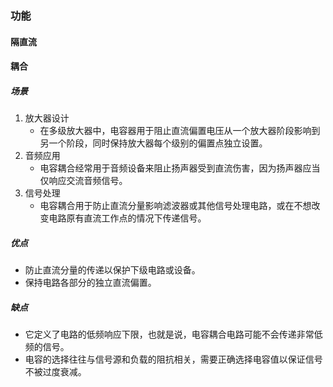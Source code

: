 ### 功能
#### 隔直流
#### 耦合
##### 场景
1. 放大器设计
	- 在多级放大器中，电容器用于阻止直流偏置电压从一个放大器阶段影响到另一个阶段，同时保持放大器每个级别的偏置点独立设置。
2. 音频应用
	- 电容耦合经常用于音频设备来阻止扬声器受到直流伤害，因为扬声器应当仅响应交流音频信号。
3. 信号处理
	- 电容耦合用于防止直流分量影响滤波器或其他信号处理电路，或在不想改变电路原有直流工作点的情况下传递信号。
##### 优点
- 防止直流分量的传递以保护下级电路或设备。
- 保持电路各部分的独立直流偏置。
##### 缺点
- 它定义了电路的低频响应下限，也就是说，电容耦合电路可能不会传递非常低频的信号。
- 电容的选择往往与信号源和负载的阻抗相关，需要正确选择电容值以保证信号不被过度衰减。

